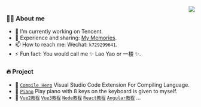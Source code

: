 <img align="right" src="https://github-readme-stats.vercel.app/api?username=wscats&show_icons=true&count_private=true"/>

### 👨‍🚒 About me

- 🔭 I’m currently working on Tencent.
- 💬 Experience and sharing: [My Memories](https://github.com/Wscats/articles).
- 📫 How to reach me: Wechat: `k729299641`.
- ⚡ Fun fact: You would call me ✨ Lao Yao or 一楼 ✨.

### 🔥 Project

- 🔰 [`Compile Hero`]() Visual Studio Code Extension For Compiling Language.
- 🎹 [`Piano`](https://github.com/Wscats/piano) Play piano with 8 keys on the keyboard is given to myself.
- 📃 [`Vue2教程`](https://github.com/Wscats/vue-tutorial) [`Vue3教程`](https://github.com/Wscats/vue-cli) [`Node教程`](https://github.com/Wscats/node-tutorial) [`React教程`](https://github.com/Wscats/react-tutorial) [`Angular教程`](https://github.com/Wscats/angular-tutorial) ...

<!-- 
- 🌱 I’m currently learning ...
- 👯 I’m looking to collaborate on ...
- 🤔 I’m looking for help with ...
- 😄 Pronouns: ... 
-->